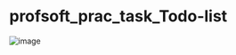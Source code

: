 # profsoft_prac_task_Todo-list

![image](https://user-images.githubusercontent.com/72705759/188515080-b6f5b455-e617-45ad-941e-17823b44c5c0.png)

